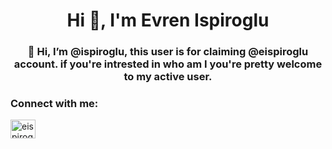 <h1 align="center">Hi 👋, I'm Evren Ispiroglu</h1>
<h3 align="center">👋 Hi, I’m @ispiroglu, this user is for claiming @eispiroglu account. if you're intrested in who am I you're pretty welcome to my active user.</h3>

<h3 align="left">Connect with me:</h3>
<p align="left">
<a href="https://twitter.com/eispirogluu" target="blank"><img align="center" src="https://raw.githubusercontent.com/rahuldkjain/github-profile-readme-generator/master/src/images/icons/Social/twitter.svg" alt="eispirogluu" height="30" width="40" /></a>
</p>
